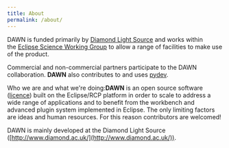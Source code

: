 ```yaml
---
title: About
permalink: /about/
---
```


DAWN is funded primarily by [Diamond Light Source](http://www.diamond.ac.uk/) and works within the [Eclipse Science Working Group](http://science.eclipse.org/) to allow a range of facilities to make use of the product.

Commercial and non-commercial partners participate to the DAWN collaboration. **DAWN** also contributes to and uses [pydev](http://pydev.org/).

Who we are and what we're doing:**DAWN** is an open source software ([licence](http://www.dawnsci.org/licence)) built on the Eclipse/RCP platform in order to scale to address a wide range of applications and to benefit from the workbench and advanced plugin system implemented in Eclipse. The only limiting factors are ideas and human resources. For this reason contributors are welcomed!  

DAWN is mainly developed at the Diamond Light Source ([http://www.diamond.ac.uk/](http://www.diamond.ac.uk/)).
